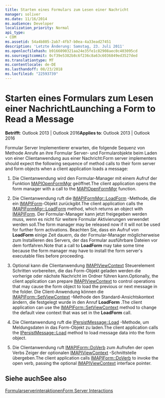 ```yaml
---
title: Starten eines Formulars zum Lesen einer Nachricht
manager: soliver
ms.date: 11/16/2014
ms.audience: Developer
localization_priority: Normal
api_type:
- COM
ms.assetid: 54a4b805-2ab7-4fb7-b0ea-4a33ead27451
description: 'Letzte Änderung: Samstag, 23. Juli 2011'
ms.openlocfilehash: b9166090321aa24e35fe1c82908aec0c403095cd
ms.sourcegitcommit: 0cf39e5382b8c6f236c8a63c6036849ed3527ded
ms.translationtype: MT
ms.contentlocale: de-DE
ms.lasthandoff: 08/23/2018
ms.locfileid: "22593739"
---
```

# <a name="launching-a-form-to-read-a-message"></a><span data-ttu-id="4a1dd-103">Starten eines Formulars zum Lesen einer Nachricht</span><span class="sxs-lookup"><span data-stu-id="4a1dd-103">Launching a Form to Read a Message</span></span>

  
  
<span data-ttu-id="4a1dd-104">**Betrifft**: Outlook 2013 | Outlook 2016</span><span class="sxs-lookup"><span data-stu-id="4a1dd-104">**Applies to**: Outlook 2013 | Outlook 2016</span></span> 
  
<span data-ttu-id="4a1dd-105">Formular Server Implementierer erwarten, die folgende Sequenz von Methode Anrufe an ihre Formular Server- und Formularobjekte beim Laden von einer Clientanwendung aus einer Nachricht:</span><span class="sxs-lookup"><span data-stu-id="4a1dd-105">Form server implementers should expect the following sequence of method calls to their form server and form objects when a client application loads a message:</span></span>
  
1. <span data-ttu-id="4a1dd-106">Die Clientanwendung wird den Formular-Manager mit einem Aufruf der Funktion [MAPIOpenFormMgr](mapiopenformmgr.md) geöffnet.</span><span class="sxs-lookup"><span data-stu-id="4a1dd-106">The client application opens the form manager with a call to the [MAPIOpenFormMgr](mapiopenformmgr.md) function.</span></span> 
    
2. <span data-ttu-id="4a1dd-107">Die Clientanwendung ruft die [IMAPIFormMgr::LoadForm](imapiformmgr-loadform.md) -Methode, die ein [IMAPIForm](imapiformiunknown.md)-Objekt zurückgibt.</span><span class="sxs-lookup"><span data-stu-id="4a1dd-107">The client application calls the [IMAPIFormMgr::LoadForm](imapiformmgr-loadform.md) method, which returns an object with [IMAPIForm](imapiformiunknown.md).</span></span> <span data-ttu-id="4a1dd-108">Der Formular-Manager kann jetzt freigegeben werden muss, wenn es nicht für weitere Formular Aktivierungen verwendet werden soll.</span><span class="sxs-lookup"><span data-stu-id="4a1dd-108">The form manager may be released now if it will not be used for further form activations.</span></span> <span data-ttu-id="4a1dd-109">Beachten Sie, dass ein Aufruf von **LoadForm** einige Zeit dauern, da der Formular-Manager möglicherweise zum Installieren des Servers, der das Formular ausführbare Dateien vor dem fortfahren.</span><span class="sxs-lookup"><span data-stu-id="4a1dd-109">Note that a call to **LoadForm** may take some time because the form manager may have to install the form server's executable files before proceeding.</span></span> 
    
3. <span data-ttu-id="4a1dd-110">Optional kann die Clientanwendung [IMAPIViewContext](imapiviewcontextiunknown.md) Steuerelement Schritten vorbereiten, die das Form-Objekt geladen werden die vorherige oder nächste Nachricht im Ordner führen kann.</span><span class="sxs-lookup"><span data-stu-id="4a1dd-110">Optionally, the client application can prepare [IMAPIViewContext](imapiviewcontextiunknown.md) to control operations that may cause the form object to load the previous or next message in the folder.</span></span> <span data-ttu-id="4a1dd-111">Die Client-Anwendung können die [IMAPIForm::SetViewContext](imapiform-setviewcontext.md) -Methode den Standard-Ansichtskontext ändern, die festgelegt wurde in den Anruf **LoadForm** .</span><span class="sxs-lookup"><span data-stu-id="4a1dd-111">The client application can use the [IMAPIForm::SetViewContext](imapiform-setviewcontext.md) method to change the default view context that was set in the **LoadForm** call.</span></span> 
    
4. <span data-ttu-id="4a1dd-112">Die Clientanwendung ruft die [IPersistMessage::Load](ipersistmessage-load.md) -Methode, um Meldungsdaten in das Form-Objekt zu laden.</span><span class="sxs-lookup"><span data-stu-id="4a1dd-112">The client application calls the [IPersistMessage::Load](ipersistmessage-load.md) method to load message data into the form object.</span></span> 
    
5. <span data-ttu-id="4a1dd-113">Die Clientanwendung ruft [IMAPIForm::DoVerb](imapiform-doverb.md) zum Aufrufen der open Verbs Zeiger der optionalen [IMAPIViewContext](imapiviewcontextiunknown.md) -Schnittstelle übergeben.</span><span class="sxs-lookup"><span data-stu-id="4a1dd-113">The client application calls [IMAPIForm::DoVerb](imapiform-doverb.md) to invoke the open verb, passing the optional [IMAPIViewContext](imapiviewcontextiunknown.md) interface pointer.</span></span> 
    
## <a name="see-also"></a><span data-ttu-id="4a1dd-114">Siehe auch</span><span class="sxs-lookup"><span data-stu-id="4a1dd-114">See also</span></span>



[<span data-ttu-id="4a1dd-115">Formularserverinteraktionen</span><span class="sxs-lookup"><span data-stu-id="4a1dd-115">Form Server Interactions</span></span>](form-server-interactions.md)

